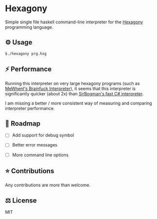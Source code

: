 # Hexagony

Simple single file haskell command-line interpreter for the [Hexagony](https://esolangs.org/wiki/Hexagony) programming language.

## ⚙ Usage

`$./hexagony prg.hxg`

## ⚡ Performance

Running this interpreter on very large hexagony programs (such as [MeWhenI's Brainfuck Interpreter](https://github.com/MeWhenI/Brainfuck-In-Hexagony)), it seems that this interpreter is significantly quicker (about 2x) than [SirBogman's fast C# interpreter](https://github.com/SirBogman/Hexagony).

I am missing a better / more consistent way of measuring and comparing interpreter performance.

## 🏁 Roadmap

- [ ] Add support for debug symbol

- [ ] Better error messages

- [ ] More command line options

## ⭐ Contributions

Any contributions are more than welcome.

## ⚖ License

MIT

